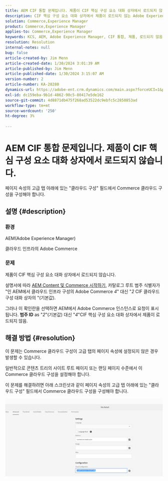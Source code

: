 ```yaml
---
title: AEM CIF 통합 문제입니다. 제품이 CIF 핵심 구성 요소 대화 상자에서 로드되지 않습니다.
description: CIF 핵심 구성 요소 대화 상자에서 제품이 로드되지 않는 Adobe Experience Manager 문제를 해결하는 방법을 알아봅니다.
solution: Commerce,Experience Manager
product: Commerce,Experience Manager
applies-to: Commerce,Experience Manager
keywords: KCS, AEM, Adobe Experience Manager, CIF 통합, 제품, 로드되지 않음, CIF 핵심 구성 요소 대화 상자, 문제 해결, Adobe Commerce, AC, 클라우드 인프라
resolution: Resolution
internal-notes: null
bug: false
article-created-by: Jim Menn
article-created-date: 1/30/2024 3:01:39 AM
article-published-by: Jim Menn
article-published-date: 1/30/2024 3:15:07 AM
version-number: 2
article-number: KA-20280
dynamics-url: https://adobe-ent.crm.dynamics.com/main.aspx?forceUCI=1&pagetype=entityrecord&etn=knowledgearticle&id=62ebffe1-1bbf-ee11-9079-6045bd006268
exl-id: dc159eba-9b1d-4862-90c5-80417e5de162
source-git-commit: 4d8871db475f268ad53522dc9ebfc5c2850853ad
workflow-type: tm+mt
source-wordcount: '250'
ht-degree: 3%

---
```


# AEM CIF 통합 문제입니다. 제품이 CIF 핵심 구성 요소 대화 상자에서 로드되지 않습니다.


페이지 속성의 고급 탭 아래에 있는 &quot;클라우드 구성&quot; 필드에서 Commerce 클라우드 구성을 구성해야 합니다.

## 설명 {#description}


### 환경

AEM(Adobe Experience Manager)

클라우드 인프라의 Adobe Commerce

### 문제

제품이 CIF 핵심 구성 요소 대화 상자에서 로드되지 않습니다.

설명서에 따라 [AEM Content 및 Commerce 시작하기](https://experienceleague.adobe.com/docs/experience-manager-65/commerce/storefront/getting-started.html), 카탈로그 루트 범주 식별자가 &quot;인 AEM에서 클라우드 인프라 구성의 Adobe Commerce *4*&quot; 대신 &quot;*2* CIF 클라우드 구성 대화 상자의 &quot;(기본값).

그러나 이 확인란을 선택하면 AEM에서 Adobe Commerce 인스턴스로 요청이 표시됩니다. <b>범주 ID</b> as &quot;*2*&quot;(기본값) 대신 &quot;*4*&quot;CIF 핵심 구성 요소 대화 상자에서 제품이 로드되지 않음.


## 해결 방법 {#resolution}


이 문제는 Commerce 클라우드 구성이 고급 탭의 페이지 속성에 설정되지 않은 경우 발생할 수 있습니다.

일반적으로 콘텐츠 트리의 사이트 루트 페이지 또는 랜딩 페이지 수준에서 이 Commerce 클라우드 구성을 설정해야 합니다.

이 문제를 해결하려면 아래 스크린샷과 같이 페이지 속성의 고급 탭 아래에 있는 &quot;클라우드 구성&quot; 필드에서 Commerce 클라우드 구성을 구성해야 합니다.

![](assets/35698328-9514-ed11-b83d-002248086a9c.png)
